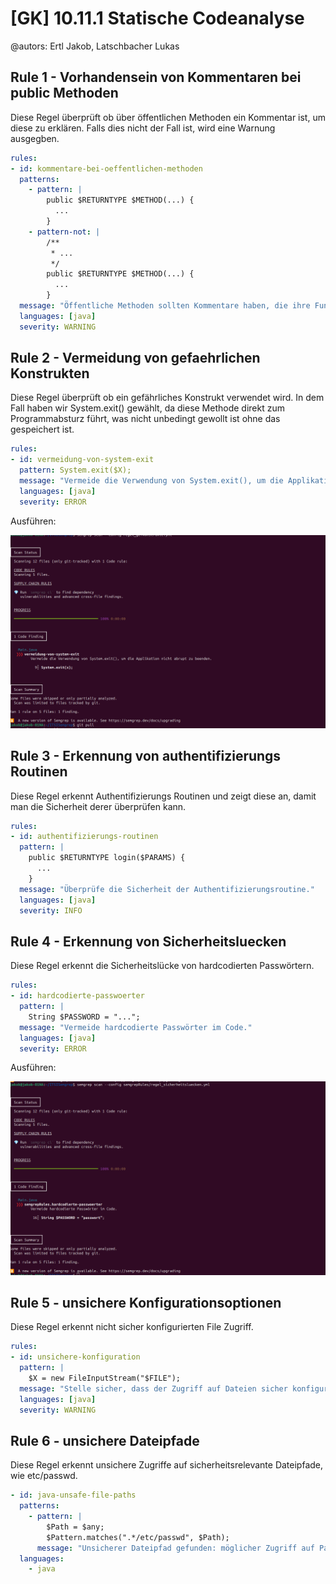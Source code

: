 # [GK] 10.11.1 Statische Codeanalyse

@autors: Ertl Jakob, Latschbacher Lukas

## Rule 1 - Vorhandensein von Kommentaren bei public Methoden

Diese Regel überprüft ob über öffentlichen Methoden ein Kommentar ist, um diese zu erklären. Falls dies nicht der Fall ist, wird eine Warnung ausgegben.

```yml
rules:
- id: kommentare-bei-oeffentlichen-methoden
  patterns:
    - pattern: |
        public $RETURNTYPE $METHOD(...) {
          ...
        }
    - pattern-not: |
        /**
         * ...
         */
        public $RETURNTYPE $METHOD(...) {
          ...
        }
  message: "Öffentliche Methoden sollten Kommentare haben, die ihre Funktionalität erklären."
  languages: [java]
  severity: WARNING
```

## Rule 2 - Vermeidung von gefaehrlichen Konstrukten

Diese Regel überprüft ob ein gefährliches Konstrukt verwendet wird. In dem Fall haben wir System.exit() gewählt, da diese Methode direkt zum Programmabsturz führt, was nicht unbedingt gewollt ist ohne das gespeichert ist.

```yml
rules:
- id: vermeidung-von-system-exit
  pattern: System.exit($X);
  message: "Vermeide die Verwendung von System.exit(), um die Applikation nicht abrupt zu beenden."
  languages: [java]
  severity: ERROR
```

Ausführen:

![gefaehrlicheKonstrukteAusfuehren](images/gefaehrlicheKonstrukte.png)

## Rule 3 - Erkennung von authentifizierungs Routinen

Diese Regel erkennt Authentifizierungs Routinen und zeigt diese an, damit man die Sicherheit derer überprüfen kann.

```yml
rules:
- id: authentifizierungs-routinen
  pattern: |
    public $RETURNTYPE login($PARAMS) {
      ...
    }
  message: "Überprüfe die Sicherheit der Authentifizierungsroutine."
  languages: [java]
  severity: INFO
```

## Rule 4 - Erkennung von Sicherheitsluecken

Diese Regel erkennt die Sicherheitslücke von hardcodierten Passwörtern.

```yml
rules:
- id: hardcodierte-passwoerter
  pattern: |
    String $PASSWORD = "...";
  message: "Vermeide hardcodierte Passwörter im Code."
  languages: [java]
  severity: ERROR
```

Ausführen:

![SicherheitslueckenAusfuehren](images/sicherheitsluecken.png)

## Rule 5 - unsichere Konfigurationsoptionen

Diese Regel erkennt nicht sicher konfigurierten File Zugriff.

```yml
rules:
- id: unsichere-konfiguration
  pattern: |
    $X = new FileInputStream("$FILE");
  message: "Stelle sicher, dass der Zugriff auf Dateien sicher konfiguriert ist."
  languages: [java]
  severity: WARNING
```

## Rule 6 - unsichere Dateipfade

Diese Regel erkennt unsichere Zugriffe auf sicherheitsrelevante Dateipfade, wie etc/passwd.

```yml
- id: java-unsafe-file-paths
  patterns:
    - pattern: |
        $Path = $any;
        $Pattern.matches(".*/etc/passwd", $Path);
      message: "Unsicherer Dateipfad gefunden: möglicher Zugriff auf Passwortdateien."
  languages:
    - java
```
